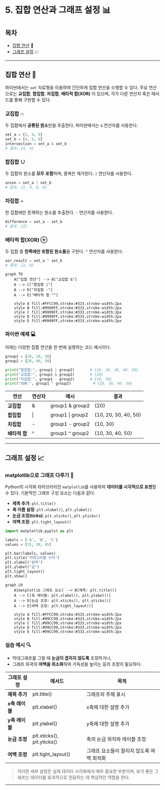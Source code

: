 # 5. 집합 연산과 그래프 설정 📊

## 목차
- [집합 연산](#집합-연산) 🔢
- [그래프 설정](#그래프-설정) 📈

---

## 집합 연산 🔢

파이썬에서는 `set` 자료형을 이용하여 간단하게 집합 연산을 수행할 수 있다. 주요 연산으로는 **교집합**, **합집합**, **차집합**, **배타적 합(XOR)** 이 있으며, 각각 다른 연산자 혹은 메서드를 통해 구현할 수 있다.

### 교집합 ∩

두 집합에서 **공통된 원소**만을 추출한다. 파이썬에서는 `&` 연산자를 사용한다.

```python
set_a = {2, 4, 6}
set_b = {4, 6, 8}
intersection = set_a & set_b
# 결과: {4, 6}
```

### 합집합 ∪

두 집합의 원소를 **모두 포함**하며, 중복은 제거된다. `|` 연산자를 사용한다.

```python
union = set_a | set_b
# 결과: {2, 4, 6, 8}
```

### 차집합 −

한 집합에만 존재하는 원소를 추출한다. `-` 연산자를 사용한다.

```python
difference = set_a - set_b
# 결과: {2}
```

### 배타적 합(XOR) ⊕

두 집합 중 **한쪽에만 포함된 원소들**을 구한다. `^` 연산자를 사용한다.

```python
xor_result = set_a ^ set_b
# 결과: {2, 8}
```

```mermaid
graph TD
    A["집합 연산"] --> B["교집합 &"]
    A --> C["합집합 |"]
    A --> D["차집합 -"]
    A --> E["배타적 합 ^"]
    
    style A fill:#FFCC99,stroke:#333,stroke-width:2px
    style B fill:#9999FF,stroke:#333,stroke-width:2px
    style C fill:#9999FF,stroke:#333,stroke-width:2px
    style D fill:#9999FF,stroke:#333,stroke-width:2px
    style E fill:#9999FF,stroke:#333,stroke-width:2px
```

### 파이썬 예제 💻

아래는 다양한 집합 연산을 한 번에 실행하는 코드 예시이다.

```python
group1 = {10, 20, 30}
group2 = {20, 40, 50}

print("합집합:", group1 | group2)       # {10, 20, 30, 40, 50}
print("교집합:", group1 & group2)       # {20}
print("차집합:", group1 - group2)       # {10, 30}
print("XOR:", group1 ^ group2)          # {10, 30, 40, 50}
```

| 연산 | 연산자 | 예시 | 결과 |
|------|--------|------|------|
| **교집합** | & | group1 & group2 | {20} |
| **합집합** | \| | group1 \| group2 | {10, 20, 30, 40, 50} |
| **차집합** | - | group1 - group2 | {10, 30} |
| **배타적 합** | ^ | group1 ^ group2 | {10, 30, 40, 50} |

---

## 그래프 설정 📈

### matplotlib으로 그래프 다루기 🎨

Python의 시각화 라이브러리인 `matplotlib`를 사용하여 **데이터를 시각적으로 표현**할 수 있다. 기본적인 그래프 구성 요소는 다음과 같다.

- **제목 추가**: `plt.title()`
- **축 이름 설정**: `plt.xlabel()`, `plt.ylabel()`
- **눈금 조정(ticks)**: `plt.xticks()`, `plt.yticks()`
- **여백 조정**: `plt.tight_layout()`

```python
import matplotlib.pyplot as plt

labels = ['A', 'B', 'C']
values = [15, 30, 45]

plt.bar(labels, values)
plt.title("카테고리별 수치")
plt.xlabel("항목")
plt.ylabel("값")
plt.tight_layout()
plt.show()
```

```mermaid
graph LR
    A[matplotlib 그래프 요소] --> B[제목: plt.title()]
    A --> C[축 레이블: plt.xlabel(), plt.ylabel()]
    A --> D[눈금 조정: plt.xticks(), plt.yticks()]
    A --> E[여백 조정: plt.tight_layout()]
    
    style A fill:#FFCC99,stroke:#333,stroke-width:2px
    style B fill:#99CC99,stroke:#333,stroke-width:2px
    style C fill:#99CC99,stroke:#333,stroke-width:2px
    style D fill:#99CC99,stroke:#333,stroke-width:2px
    style E fill:#99CC99,stroke:#333,stroke-width:2px
```

### 실습 예시 🔍

- 막대그래프를 그릴 때 **눈금이 겹치지 않도록** 조정하거나, 
- 그래프 외곽의 **여백을 최소화**하여 가독성을 높이는 등의 조정이 필요하다.

| 그래프 설정 | 메서드 | 목적 |
|------------|--------|------|
| **제목 추가** | plt.title() | 그래프의 주제 표시 |
| **x축 레이블** | plt.xlabel() | x축에 대한 설명 추가 |
| **y축 레이블** | plt.ylabel() | y축에 대한 설명 추가 |
| **눈금 조정** | plt.xticks(), plt.yticks() | 축의 눈금 위치와 레이블 조정 |
| **여백 조정** | plt.tight_layout() | 그래프 요소들이 잘리지 않도록 여백 최적화 |

> 이러한 세부 설정은 실제 데이터 시각화에서 매우 중요한 부분이며, 보기 좋은 그래프는 데이터를 효과적으로 전달하는 데 핵심적인 역할을 한다.

---
